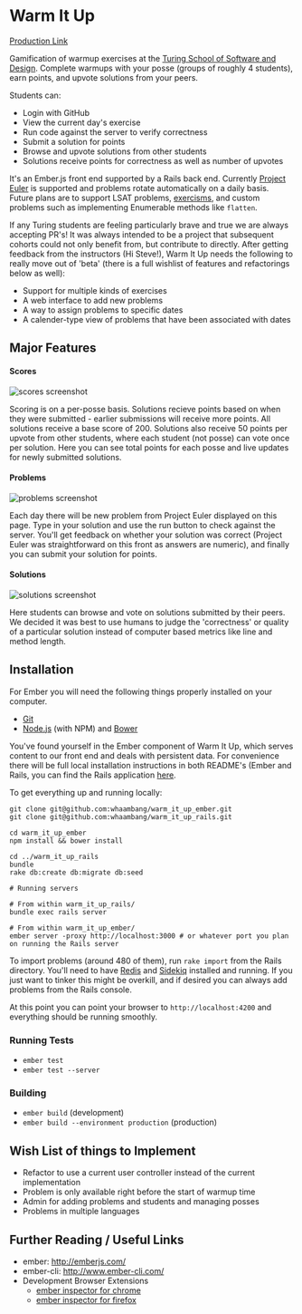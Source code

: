 # Warm It Up

[Production Link](http://192.241.154.25/)

Gamification of warmup exercises at the [Turing School of Software and Design](http://turing.io).  Complete warmups with your posse (groups of roughly 4 students), earn points, and upvote solutions from your peers.
    
Students can:

* Login with GitHub
* View the current day's exercise
* Run code against the server to verify correctness
* Submit a solution for points
* Browse and upvote solutions from other students
* Solutions receive points for correctness as well as number of upvotes


It's an Ember.js front end supported by a Rails back end.  Currently [Project Euler](https://projecteuler.net/) is supported and problems rotate automatically on a daily basis.  Future plans are to support LSAT problems, [exercisms](http://www.exercism.io/), and custom problems such as implementing Enumerable methods like `flatten`.

If any Turing students are feeling particularly brave and true we are always accepting PR's!  It was always intended to be a project that subsequent cohorts could not only benefit from, but contribute to directly.  After getting feedback from the instructors (Hi Steve!), Warm It Up needs the following to really move out of 'beta' (there is a full wishlist of features and refactorings below as well):

* Support for multiple kinds of exercises
* A web interface to add new problems
* A way to assign problems to specific dates
* A calender-type view of problems that have been associated with dates

## Major Features

#### Scores

![scores screenshot](http://i.imgur.com/JlTvT9z.png)

Scoring is on a per-posse basis.  Solutions recieve points based on when they were submitted - earlier submissions will receive more points.  All solutions receive a base score of 200.  Solutions also receive 50 points per upvote from other students, where each student (not posse) can vote once per solution.  Here you can see total points for each posse and live updates for newly submitted solutions.

#### Problems

![problems screenshot](http://i.imgur.com/r9VKtNC.png)

Each day there will be new problem from Project Euler displayed on this page.  Type in your solution and use the run button to check against the server.  You'll get feedback on whether your solution was correct (Project Euler was straightforward on this front as answers are numeric), and finally you can submit your solution for points.

#### Solutions

![solutions screenshot](http://i.imgur.com/bRQai9H.png)

Here students can browse and vote on solutions submitted by their peers.  We decided it was best to use humans to judge the 'correctness' or quality of a particular solution instead of computer based metrics like line and method length.  

## Installation

For Ember you will need the following things properly installed on your computer.

* [Git](http://git-scm.com/)
* [Node.js](http://nodejs.org/) (with NPM) and [Bower](http://bower.io/)

You've found yourself in the Ember component of Warm It Up, which serves content to our front end and deals with persistent data.  For convenience there will be full local installation instructions in both README's (Ember and Rails, you can find the Rails application [here](https://github.com/whaambang/warm_it_up_rails).

To get everything up and running locally:

```
git clone git@github.com:whaambang/warm_it_up_ember.git
git clone git@github.com:whaambang/warm_it_up_rails.git

cd warm_it_up_ember
npm install && bower install

cd ../warm_it_up_rails
bundle
rake db:create db:migrate db:seed

# Running servers

# From within warm_it_up_rails/
bundle exec rails server

# From within warm_it_up_ember/
ember server -proxy http://localhost:3000 # or whatever port you plan on running the Rails server
```

To import problems (around 480 of them), run `rake import` from the Rails directory.  You'll need to have [Redis](http://redis.io/) and [Sidekiq](https://github.com/mperham/sidekiq) installed and running.  If you just want to tinker this might be overkill, and if desired you can always add problems from the Rails console.

At this point you can point your browser to `http://localhost:4200` and everything should be running smoothly.

### Running Tests

* `ember test`
* `ember test --server`

### Building

* `ember build` (development)
* `ember build --environment production` (production)

## Wish List of things to Implement

* Refactor to use a current user controller instead of the current implementation
* Problem is only available right before the start of warmup time
* Admin for adding problems and students and managing posses
* Problems in multiple languages

## Further Reading / Useful Links

* ember: http://emberjs.com/
* ember-cli: http://www.ember-cli.com/
* Development Browser Extensions
  * [ember inspector for chrome](https://chrome.google.com/webstore/detail/ember-inspector/bmdblncegkenkacieihfhpjfppoconhi)
  * [ember inspector for firefox](https://addons.mozilla.org/en-US/firefox/addon/ember-inspector/)